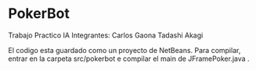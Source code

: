 # PokerBot
Trabajo Practico IA
Integrantes:
Carlos Gaona
Tadashi Akagi

El codigo esta guardado como un proyecto de NetBeans.
Para compilar, entrar en la carpeta src/pokerbot e compilar el main de JFramePoker.java .
